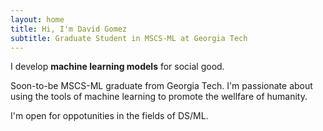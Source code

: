 ```yaml
---
layout: home
title: Hi, I'm David Gomez
subtitle: Graduate Student in MSCS-ML at Georgia Tech
---
```


I develop **machine learning models** for social good. 

Soon-to-be MSCS-ML graduate from Georgia Tech. I'm passionate about using the tools of machine learning to promote the wellfare of humanity. 

I'm open for oppotunities in the fields of DS/ML.

